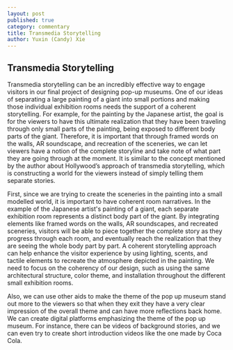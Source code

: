 ```yaml
---
layout: post
published: true
category: commentary
title: Transmedia Storytelling
author: Yuxin (Candy) Xie
---
```

## Transmedia Storytelling

Transmedia storytelling can be an incredibly effective way to engage visitors in our final project of designing pop-up museums. One of our ideas of separating a large painting of a giant into small portions and making those individual exhibition rooms needs the support of a coherent storytelling. For example, for the painting by the Japanese artist, the goal is for the viewers to have this ultimate realization that they have been traveling through only small parts of the painting, being exposed to different body parts of the giant. Therefore, it is important that through framed words on the walls, AR soundscape, and recreation of the sceneries, we can let viewers have a notion of the complete storyline and take note of what part they are going through at the moment. It is similar to the concept mentioned by the author about Hollywood’s approach of transmedia storytelling, which is constructing a world for the viewers instead of simply telling them separate stories. 

First, since we are trying to create the sceneries in the painting into a small modelled world, it is important to have coherent room narratives. In the example of the Japanese artist's painting of a giant, each separate exhibition room represents a distinct body part of the giant. By integrating elements like framed words on the walls, AR soundscapes, and recreated sceneries, visitors will be able to piece together the complete story as they progress through each room, and eventually reach the realization that they are seeing the whole body part by part. A coherent storytelling approach can help enhance the visitor experience by using lighting, scents, and tactile elements to recreate the atmosphere depicted in the painting. We need to focus on the coherency of our design, such as using the same architectural structure, color theme, and installation throughout the different small exhibition rooms. 

Also, we can use other aids to make the theme of the pop up museum stand out more to the viewers so that when they exit they have a very clear impression of the overall theme and can have more reflections back home. We can create digital platforms emphasizing the theme of the pop up museum. For instance, there can be videos of background stories, and we can even try to create short introduction videos like the one made by Coca Cola. 







